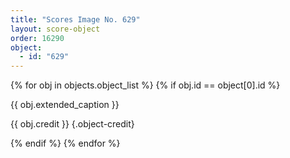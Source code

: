 ```yaml
---
title: "Scores Image No. 629"
layout: score-object
order: 16290
object:
  - id: "629"
---
```


{% for obj in objects.object_list %}
{% if obj.id == object[0].id %}

{{ obj.extended_caption }}

{{ obj.credit }} {.object-credit}

{% endif %}
{% endfor %}

